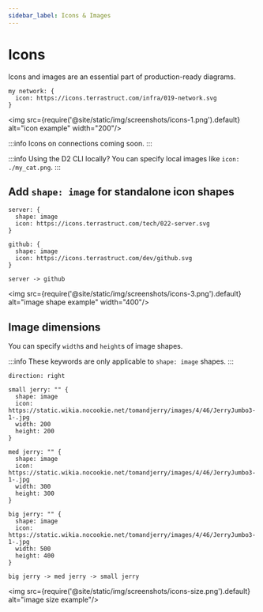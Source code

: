 ```yaml
---
sidebar_label: Icons & Images
---
```

# Icons

Icons and images are an essential part of production-ready diagrams.

```d2
my network: {
  icon: https://icons.terrastruct.com/infra/019-network.svg
}
```

<img src={require('@site/static/img/screenshots/icons-1.png').default} alt="icon example" width="200"/>

:::info
Icons on connections coming soon.
:::

:::info
Using the D2 CLI locally? You can specify local images like `icon: ./my_cat.png`.
:::

## Add `shape: image` for standalone icon shapes

```d2
server: {
  shape: image
  icon: https://icons.terrastruct.com/tech/022-server.svg
}

github: {
  shape: image
  icon: https://icons.terrastruct.com/dev/github.svg
}

server -> github
```

<img src={require('@site/static/img/screenshots/icons-3.png').default} alt="image shape example" width="400"/>

## Image dimensions

You can specify `width`s and `height`s of image shapes.

:::info
These keywords are only applicable to `shape: image` shapes.
:::

```d2
direction: right

small jerry: "" {
  shape: image
  icon: https://static.wikia.nocookie.net/tomandjerry/images/4/46/JerryJumbo3-1-.jpg
  width: 200
  height: 200
}

med jerry: "" {
  shape: image
  icon: https://static.wikia.nocookie.net/tomandjerry/images/4/46/JerryJumbo3-1-.jpg
  width: 300
  height: 300
}

big jerry: "" {
  shape: image
  icon: https://static.wikia.nocookie.net/tomandjerry/images/4/46/JerryJumbo3-1-.jpg
  width: 500
  height: 400
}

big jerry -> med jerry -> small jerry
```

<img src={require('@site/static/img/screenshots/icons-size.png').default} alt="image size example"/>
